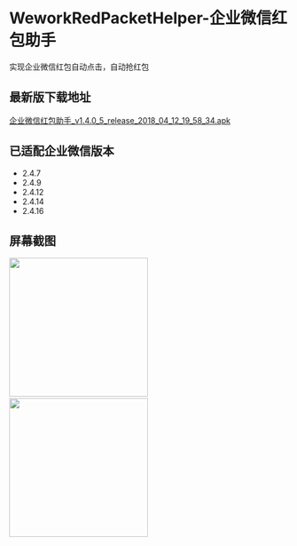 # WeworkRedPacketHelper-企业微信红包助手
实现企业微信红包自动点击，自动抢红包

## 最新版下载地址
[企业微信红包助手_v1.4.0_5_release_2018_04_12_19_58_34.apk](https://github.com/chenyuebo/WeworkRedPacketHelper/raw/master/apk/%E4%BC%81%E4%B8%9A%E5%BE%AE%E4%BF%A1%E7%BA%A2%E5%8C%85%E5%8A%A9%E6%89%8B_v1.4.0_5_release_2018_04_12_19_58_34.apk)
## 已适配企业微信版本
- 2.4.7
- 2.4.9
- 2.4.12
- 2.4.14
- 2.4.16

## 屏幕截图

<img src="https://github.com/chenyuebo/WeworkRedPacketHelper/blob/master/%E5%B1%8F%E5%B9%95%E6%88%AA%E5%9B%BE/%E4%B8%BB%E7%95%8C%E9%9D%A2.png" width="250px"/>&nbsp;&nbsp;&nbsp;&nbsp;&nbsp;<img src="https://github.com/chenyuebo/WeworkRedPacketHelper/blob/master/%E5%B1%8F%E5%B9%95%E6%88%AA%E5%9B%BE/%E8%AE%BE%E7%BD%AE.png" width="250px"/>
